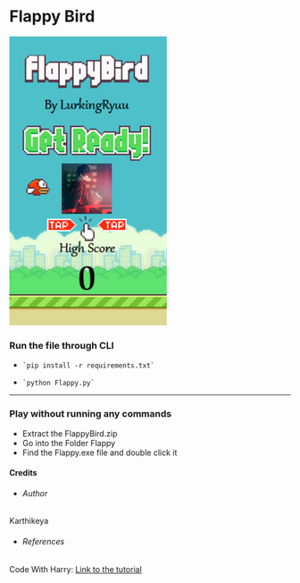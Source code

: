 # Flappy Bird
<img src="glimpse.png"
     alt="A Glimpse of the game"
     style="float: centre; margin-right: 10px;" />
### Run the file through CLI
*     `pip install -r requirements.txt`
*     `python Flappy.py`

***
### Play without running any commands
* Extract the FlappyBird.zip
* Go into the Folder Flappy
* Find the Flappy.exe file and double click it

#### Credits
* ###### Author
Karthikeya

* ###### References
Code With Harry: <a href="https://youtu.be/itB6VsP5UnA">Link to the tutorial</a>